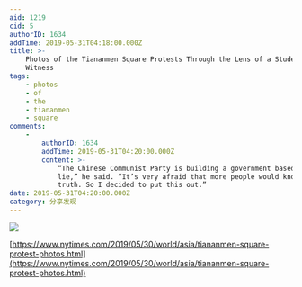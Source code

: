 ```yaml
---
aid: 1219
cid: 5
authorID: 1634
addTime: 2019-05-31T04:18:00.000Z
title: >-
    Photos of the Tiananmen Square Protests Through the Lens of a Student
    Witness
tags:
    - photos
    - of
    - the
    - tiananmen
    - square
comments:
    -
        authorID: 1634
        addTime: 2019-05-31T04:20:00.000Z
        content: >-
            “The Chinese Communist Party is building a government based on a
            lie,” he said. “It’s very afraid that more people would know the
            truth. So I decided to put this out.”
date: 2019-05-31T04:20:00.000Z
category: 分享发现
---
```


![](https://telegra.ph/file/d96c7be0c723e18983284.png)

[https://www.nytimes.com/2019/05/30/world/asia/tiananmen-square-protest-photos.html](https://www.nytimes.com/2019/05/30/world/asia/tiananmen-square-protest-photos.html)
